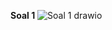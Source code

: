 **Soal 1**
![Soal 1 drawio](https://github.com/VeriAbror/learn-phpMyAdmin/assets/160198166/1152937f-64b8-4172-a603-e5b5548bb5c0)


